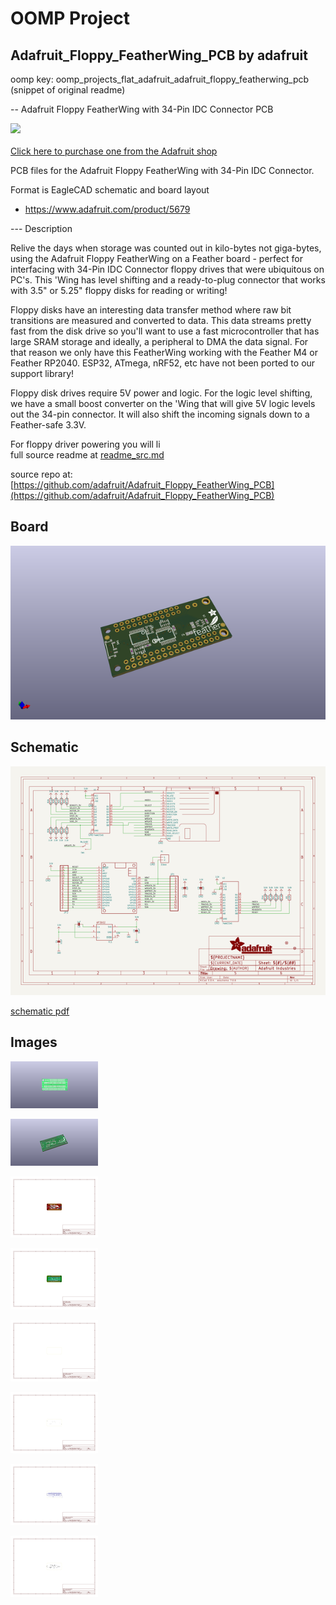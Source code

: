 # OOMP Project  
## Adafruit_Floppy_FeatherWing_PCB  by adafruit  
  
oomp key: oomp_projects_flat_adafruit_adafruit_floppy_featherwing_pcb  
(snippet of original readme)  
  
-- Adafruit Floppy FeatherWing with 34-Pin IDC Connector PCB  
  
<a href="http://www.adafruit.com/products/5679"><img src="assets/5679-01.jpg?raw=true" width="500px"><br/>  
Click here to purchase one from the Adafruit shop</a>  
  
PCB files for the Adafruit Floppy FeatherWing with 34-Pin IDC Connector.   
  
Format is EagleCAD schematic and board layout  
* https://www.adafruit.com/product/5679  
  
--- Description  
  
Relive the days when storage was counted out in kilo-bytes not giga-bytes, using the Adafruit Floppy FeatherWing on a Feather board - perfect for interfacing with 34-Pin IDC Connector floppy drives that were ubiquitous on PC's. This 'Wing has level shifting and a ready-to-plug connector that works with 3.5" or 5.25" floppy disks for reading or writing!  
  
Floppy disks have an interesting data transfer method where raw bit transitions are measured and converted to data. This data streams pretty fast from the disk drive so you'll want to use a fast microcontroller that has large SRAM storage and ideally, a peripheral to DMA the data signal. For that reason we only have this FeatherWing working with the Feather M4 or Feather RP2040. ESP32, ATmega, nRF52, etc have not been ported to our support library!  
  
Floppy disk drives require 5V power and logic. For the logic level shifting, we have a small boost converter on the 'Wing that will give 5V logic levels out the 34-pin connector. It will also shift the incoming signals down to a Feather-safe 3.3V.  
  
For floppy driver powering you will li  
  full source readme at [readme_src.md](readme_src.md)  
  
source repo at: [https://github.com/adafruit/Adafruit_Floppy_FeatherWing_PCB](https://github.com/adafruit/Adafruit_Floppy_FeatherWing_PCB)  
## Board  
  
[![working_3d.png](working_3d_600.png)](working_3d.png)  
## Schematic  
  
[![working_schematic.png](working_schematic_600.png)](working_schematic.png)  
  
[schematic pdf](working_schematic.pdf)  
## Images  
  
[![working_3D_bottom.png](working_3D_bottom_140.png)](working_3D_bottom.png)  
  
[![working_3D_top.png](working_3D_top_140.png)](working_3D_top.png)  
  
[![working_assembly_page_01.png](working_assembly_page_01_140.png)](working_assembly_page_01.png)  
  
[![working_assembly_page_02.png](working_assembly_page_02_140.png)](working_assembly_page_02.png)  
  
[![working_assembly_page_03.png](working_assembly_page_03_140.png)](working_assembly_page_03.png)  
  
[![working_assembly_page_04.png](working_assembly_page_04_140.png)](working_assembly_page_04.png)  
  
[![working_assembly_page_05.png](working_assembly_page_05_140.png)](working_assembly_page_05.png)  
  
[![working_assembly_page_06.png](working_assembly_page_06_140.png)](working_assembly_page_06.png)  
